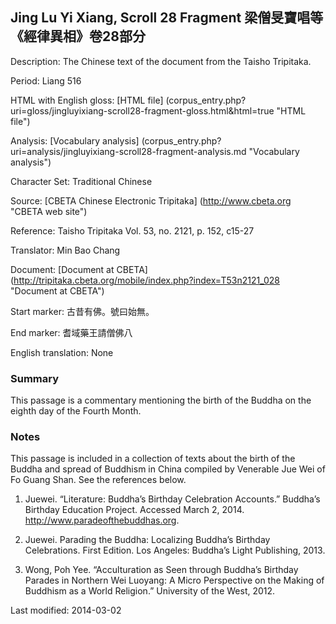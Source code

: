 ##  Jing Lu Yi Xiang, Scroll 28 Fragment 梁僧旻寶唱等 《經律異相》卷28部分

Description: The Chinese text of the document from the Taisho Tripitaka.

Period: Liang 516

HTML with English gloss: [HTML file] (corpus_entry.php?uri=gloss/jingluyixiang-scroll28-fragment-gloss.html&html=true "HTML file")

Analysis: [Vocabulary analysis] (corpus_entry.php?uri=analysis/jingluyixiang-scroll28-fragment-analysis.md "Vocabulary analysis")

Character Set: Traditional Chinese

Source: [CBETA Chinese Electronic Tripitaka] (http://www.cbeta.org "CBETA web site")

Reference: Taisho Tripitaka Vol. 53, no. 2121, p. 152, c15-27

Translator: Min Bao Chang

Document: [Document at CBETA] (http://tripitaka.cbeta.org/mobile/index.php?index=T53n2121_028 "Document at CBETA")

Start marker: 古昔有佛。號曰始無。

End marker: 耆域藥王請僧佛八

English	translation: None

### Summary
This passage is a commentary mentioning the birth of the Buddha on the eighth day of the Fourth Month.

### Notes
This passage is included in a collection of texts about the birth of the Buddha and spread of Buddhism in China compiled by Venerable Jue Wei of Fo Guang Shan. See the references below.

1. Juewei. “Literature: Buddha’s Birthday Celebration Accounts.” Buddha’s Birthday Education Project. Accessed March 2, 2014. <a href="http://www.paradeofthebuddhas.org">http://www.paradeofthebuddhas.org</a>.

2. Juewei. Parading the Buddha: Localizing Buddha’s Birthday Celebrations. First Edition. Los Angeles: Buddha’s Light Publishing, 2013.

3. Wong, Poh Yee. “Acculturation as Seen through Buddha’s Birthday Parades in Northern Wei Luoyang: A Micro Perspective on the Making of Buddhism as a World Religion.” University of the West, 2012.

Last modified: 2014-03-02

